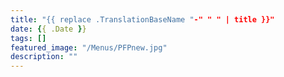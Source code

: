 ```yaml
---
title: "{{ replace .TranslationBaseName "-" " " | title }}"
date: {{ .Date }}
tags: []
featured_image: "/Menus/PFPnew.jpg"
description: ""
---
```

